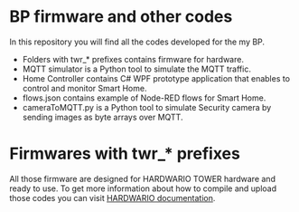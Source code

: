 # BP firmware and other codes

In this repository you will find all the codes developed for the my BP.

- Folders with twr_* prefixes contains firmware for hardware.
- MQTT simulator is a Python tool to simulate the MQTT traffic.
- Home Controller contains C# WPF prototype application that enables to control and monitor Smart Home.
- flows.json contains example of Node-RED flows for Smart Home.
- cameraToMQTT.py is a Python tool to simulate Security camera by sending images as byte arrays over MQTT.

# Firmwares with twr_* prefixes

All those firmware are designed for HARDWARIO TOWER hardware and ready to use. 
To get more information about how to compile and upload those codes you can visit [HARDWARIO documentation](https://tower.hardwario.com/en/latest/firmware/firmware-quick-start/).


